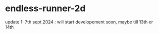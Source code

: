 # endless-runner-2d

update 1: 7th sept 2024 : will start developement soon, maybe till 13th or 14th

